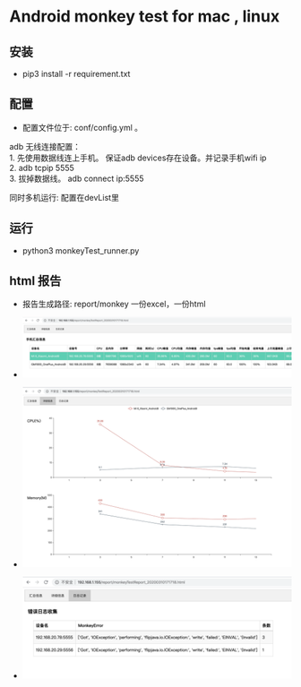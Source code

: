 # Android monkey test for mac , linux


## 安装
- pip3 install -r requirement.txt

## 配置
- 配置文件位于: conf/config.yml 。

adb 无线连接配置：  
    1. 先使用数据线连上手机。 保证adb devices存在设备。并记录手机wifi ip  
    2. adb tcpip 5555  
    3. 拔掉数据线。 adb connect ip:5555  

同时多机运行: 配置在devList里


## 运行
- python3 monkeyTest_runner.py

## html 报告
- 报告生成路径: report/monkey  一份excel，一份html
- ![avatar](img/summary.jpg)

- ![avatar](img/detail.jpg)

- ![avatar](img/trace.jpg)

